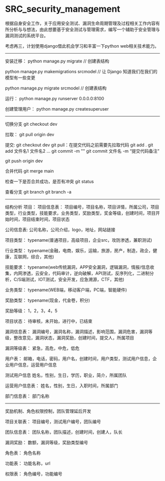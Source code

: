 # SRC_security_management
根据自身安全工作，关于应用安全测试、漏洞生命周期管理及过程相关工作内容有所分析与与想法，由此想要基于安全测试与管理需求，编写一个辅助于安全管理与漏洞测试的系统平台。

考虑再三，计划使用django借此机会学习和丰富一下python web相关技术能力。

---------------------------------------
安装迁移：
python manage.py migrate   // 创建表结构

python manage.py makemigrations srcmodel  // 让 Django 知道我们在我们的模型有一些变更

python manage.py migrate srcmodel   // 创建表结构

运行：
python manage.py runserver 0.0.0.0:8100

创建管理用户：
python manage.py createsuperuser

-------------------------------------
切换分支
git checkout dev

拉取：
git pull origin dev

提交:
git checkout dev
git pull：在提交代码之前需要先拉取代码
git add .
git add 文件名1 文件名2 … 
git commit -m ""
git commit 文件名 -m “提交代码备注”

git push origin dev

合并代码
git merge main

检查一下是否合并成功，是否有冲突
git status

查看分支
git branch
git branch -a

------------------------------------

结构分析
项目：
项目信息表：
项目编号，项目名称，项目详情，所属公司，项目类型，行业类型，技能要求，业务类型，奖励类型，奖金等级，创建时间，项目开始时间，项目结束时间，项目状态

公司信息表:
公司名称，公司介绍，logo，地址，网站链接

项目类型：
typename(普通项目，高级项目，企业src，攻防渗透，兼职测试)

行业类型：
typename(金融，电商，娱乐，运输，旅游，房产，制造，政企，健康，互联网，综合，其他)

技能要求：
typename(web传统漏洞，APP安全漏洞，逻辑漏洞，情报/信息收集，内网渗透，云安全，代码审计，逆向破解，API测试，反序列化，二进制分析，C/S端测试，IOT测试，安全开发，应急溯源，CTF，其他)

业务类型：
typename(WEB端，移动客户端，PC端，智能硬件)

奖励类型：
typename(现金，代金卷，积分)

奖励等级：
1，2，3，4，5

项目状态：
待审核，未开始，进行中，已结束

漏洞信息表：
漏洞编号，漏洞名称，漏洞描述，影响范围，漏洞危害，漏洞等级，整改意见，漏洞状态，漏洞奖励，创建时间，提交人，所属项目

漏洞等级表：
紧急，高危，中危，低危

用户表：
邮箱，电话，密码，用户名，创建时间，用户类型，测试用户信息，企业用户信息，运营用户信息

测试用户信息
姓名，性别，生日，学历，职业，简介，所属团队

运营用户信息表：
姓名，性别，生日，入职时间，所属部门

部门信息表：
部门名称

-----------------------------------
奖励机制、角色权限控制，团队管理延后开发

项目关联表：
项目编号，测试用户编号，团队编号

团队信息表：
团队名称，团队描述，创建时间，创建人，队长

漏洞奖励：
数额，漏洞等级，奖励类型编号

角色表：
角色名称

功能表：
功能名称，url

权限表：
角色编号，功能编号

